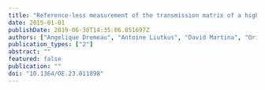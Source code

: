 ```yaml
---
title: "Reference-less measurement of the transmission matrix of a highly scattering material using a DMD and phase retrieval techniques"
date: 2015-01-01
publishDate: 2019-06-30T14:35:06.051697Z
authors: ["Angelique Dremeau", "Antoine Liutkus", "David Martina", "Ori Katz", "Christophe Schulke", "Florent Krzakala", "Sylvain Gigan", "Laurent Daudet"]
publication_types: ["2"]
abstract: ""
featured: false
publication: ""
doi: "10.1364/OE.23.011898"
---
```


